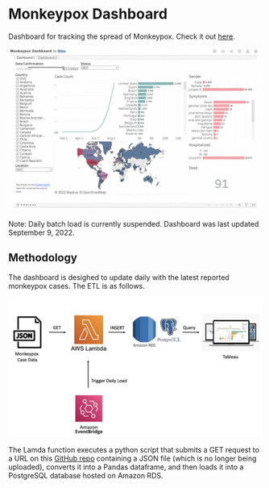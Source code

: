 # Monkeypox Dashboard

Dashboard for tracking the spread of Monkeypox. Check it out [here](https://public.tableau.com/app/profile/miles6013/viz/MonkeypoxDashboard_16592277053130/Dashboard1).

![Screenshot of Monkeypox Dashboard](dashboard.png)

Note: Daily batch load is currently suspended. Dashboard was last updated September 9, 2022.

## Methodology

The dashboard is desighed to update daily with the latest reported monkeypox cases. The ETL is as follows.

![Monkeypox ETL Flowchart](diagram.png)

The Lamda function executes a python script that submits a GET request to a URL on this [GitHub repo](https://github.com/globaldothealth/monkeypox) containing a JSON file (which is no longer being uploaded), converts it into a Pandas dataframe, and then loads it into a PostgreSQL database hosted on Amazon RDS.
